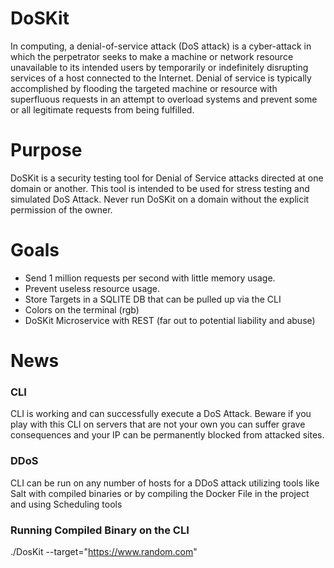 # DoSKit
In computing, a denial-of-service attack (DoS attack) is a cyber-attack in which the perpetrator seeks to make a machine or network resource unavailable to its intended users by temporarily or indefinitely disrupting services of a host connected to the Internet. Denial of service is typically accomplished by flooding the targeted machine or resource with superfluous requests in an attempt to overload systems and prevent some or all legitimate requests from being fulfilled.

# Purpose 
DoSKit is a security testing tool for Denial of Service attacks 
directed at one domain or another. This tool is intended to be used 
for stress testing and simulated DoS Attack. Never run DoSKit on a 
domain without the explicit permission of the owner. 

# Goals 
- Send 1 million requests per second with little memory usage. 
- Prevent useless resource usage. 
- Store Targets in a SQLITE DB that can be pulled up via the CLI
- Colors on the terminal (rgb)
- DoSKit Microservice with REST (far out to potential liability and abuse)

# News 
### CLI 
CLI is working and can successfully execute a DoS Attack.
Beware if you play with this CLI on servers that are not your own you can suffer grave consequences and your IP can be permanently blocked from 
attacked sites.

### DDoS
CLI can be run on any number of hosts for a DDoS attack 
utilizing tools like Salt with compiled binaries or by compiling 
the Docker File in the project and using Scheduling tools

### Running Compiled Binary on the CLI
./DosKit --target="https://www.random.com"
